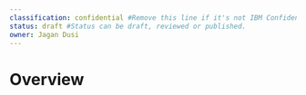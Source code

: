 ```yaml
---
classification: confidential #Remove this line if it's not IBM Confidential.
status: draft #Status can be draft, reviewed or published. 
owner: Jagan Dusi
---
```

# Overview

